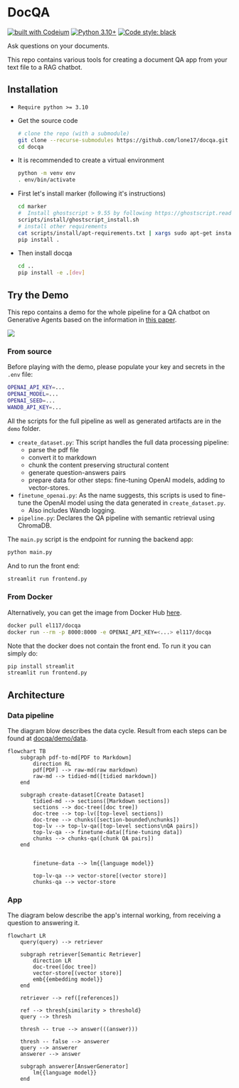 # DocQA

[![built with Codeium](https://codeium.com/badges/main)](https://codeium.com)
[![Python 3.10+](https://img.shields.io/badge/python-3.10+-blue.svg)](https://www.python.org/downloads/release/python-31013/)
[![Code style: black](https://img.shields.io/badge/code%20style-black-000000.svg)](https://github.com/psf/black)

Ask questions on your documents.

This repo contains various tools for creating a document QA app from your text file to a RAG
chatbot.

## Installation

- `Require python >= 3.10`
- Get the source code

  ```bash
  # clone the repo (with a submodule)
  git clone --recurse-submodules https://github.com/lone17/docqa.git
  cd docqa
  ```

- It is recommended to create a virtual environment

  ```bash
  python -m venv env
  . env/bin/activate
  ```

- First let's install marker (following it's instructions)

  ```bash
  cd marker
  #  Install ghostscript > 9.55 by following https://ghostscript.readthedocs.io/en/latest/Install.html
  scripts/install/ghostscript_install.sh
  # install other requirements
  cat scripts/install/apt-requirements.txt | xargs sudo apt-get install -y
  pip install .
  ```

- Then install docqa

  ```bash
  cd ..
  pip install -e .[dev]
  ```

## Try the Demo

This repo contains a demo for the whole pipeline for a QA chatbot on Generative Agents based on the
information
in [this paper](<https://github.com/lone17/docqa/tree/main/docqa/demo/data/generative_agent/generative_agent%20(1).pdf>).

![](https://github.com/lone17/docqa/tree/main/docqa/docs/assets/image.png)

### From source

Before playing with the demo, please populate your key and secrets in the `.env` file:

```bash
OPENAI_API_KEY=...
OPENAI_MODEL=...
OPENAI_SEED=...
WANDB_API_KEY=...
```

All the scripts for the full pipeline as well as generated artifacts are in the `demo` folder.

- `create_dataset.py`: This script handles the full data processing pipeline:
  - parse the pdf file
  - convert it to markdown
  - chunk the content preserving structural content
  - generate question-answers pairs
  - prepare data for other steps: fine-tuning OpenAI models, adding to vector-stores.
- `finetune_openai.py`: As the name suggests, this scripts is used to fine-tune the OpenAI model
  using the data generated in `create_dataset.py`.
  - Also includes Wandb logging.
- `pipeline.py`: Declares the QA pipeline with semantic retrieval using ChromaDB.

The `main.py` script is the endpoint for running the backend app:

```bash
python main.py
```

And to run the front end:

```bash
streamlit run frontend.py
```

### From Docker

Alternatively, you can get the image from Docker Hub
[here](tps://hub.docker.com/repository/docker/el117/docqa/general).

```bash
docker pull el117/docqa
docker run --rm -p 8000:8000 -e OPENAI_API_KEY=<...> el117/docqa
```

Note that the docker does not contain the front end. To run it you can simply do:

```bash
pip install streamlit
streamlit run frontend.py
```

## Architecture

### Data pipeline

The diagram blow describes the data cycle. Result from each steps can be found at [docqa/demo/data](https://github.com/lone17/docqa/tree/main/docqa/tree/main/demo/data).

```mermaid
flowchart TB
    subgraph pdf-to-md[PDF to Markdown]
        direction RL
        pdf[PDF] --> raw-md(raw markdown)
        raw-md --> tidied-md([tidied markdown])
    end

    subgraph create-dataset[Create Dataset]
        tidied-md --> sections([Markdown sections])
        sections --> doc-tree([doc tree])
        doc-tree --> top-lv([top-level sections])
        doc-tree --> chunks([section-bounded\nchunks])
        top-lv --> top-lv-qa([top-level sections\nQA pairs])
        top-lv-qa --> finetune-data([fine-tuning data])
        chunks --> chunks-qa([chunk QA pairs])
    end


        finetune-data --> lm{{language model}}

        top-lv-qa --> vector-store[(vector store)]
        chunks-qa --> vector-store
```

### App

The diagram below describe the app's internal working, from receiving a question to answering it.

```mermaid
flowchart LR
    query(query) --> retriever

    subgraph retriever[Semantic Retriever]
        direction LR
        doc-tree([doc tree])
        vector-store[(vector store)]
        emb{{embedding model}}
    end

    retriever --> ref([references])

    ref --> thresh{similarity > threshold}
    query --> thresh

    thresh -- true --> answer(((answer)))

    thresh -- false --> answerer
    query --> answerer
    answerer --> answer

    subgraph answerer[AnswerGenerator]
        lm{{language model}}
    end
```
